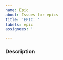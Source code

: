 ```yaml
---
name: Epic
about: Issues for epics
title: 'EPIC: '
labels: epic
assignees: ''

---
```


### Description
